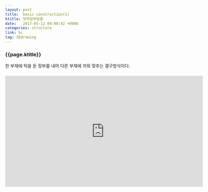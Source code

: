 ```yaml
---
layout: post
title:  basic construction(1)
ktitle: 빗턱장부맞춤
date:   2017-05-12 04:00:42 +0900
categories: structure
link: bc
tag: 3Ddrawing
---
```


<div style="width:900px; margin:0px auto">

<h3>
	{{page.ktitle}}
</h3>

<p style="line-height: 160%">한 부재에 턱을 둔 장부를 내어 다른 부재에 끼워 맞추는 결구방식이다.</p>	
</div>	

<div style="text-align:center; margin:20px 0px 30px 0px; display: block;">

<iframe width="640" height="360" src="https://www.youtube.com/embed/stHZJXOOYA8?autoplay=1&rel=0" frameborder="0" gesture="media" allow="encrypted-media" allowfullscreen></iframe>

</div>